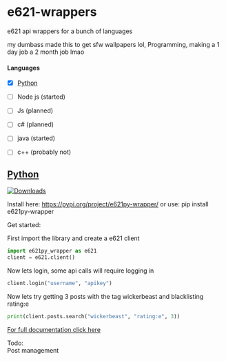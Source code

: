 # e621-wrappers
e621 api wrappers for a bunch of languages  

my dumbass made this to get sfw wallpapers lol, Programming, making a 1 day job a 2 month job lmao

#### Languages
- [x] [Python](python)
- [ ] Node js (started)
- [ ] Js (planned)
- [ ] c# (planned)
- [ ] java (started)
- [ ] c++ (probably not)


## [Python](python)
[![Downloads](https://static.pepy.tech/personalized-badge/e621py-wrapper?period=month&units=international_system&left_color=black&right_color=orange&left_text=Downloads)](https://pepy.tech/project/e621py-wrapper)

Install here: https://pypi.org/project/e621py-wrapper/ or use:  pip install e621py-wrapper

Get started:    

First import the library and create a e621 client
```python
import e621py_wrapper as e621
client = e621.client()
```
  
Now lets login, some api calls will require logging in  
```python
client.login("username", "apikey")
```
Now lets try getting 3 posts with the tag wickerbeast and blacklisting rating:e
```python
print(client.posts.search("wickerbeast", "rating:e", 3))
```
[For full documentation click here](python/README.md)

Todo:  
Post management  
